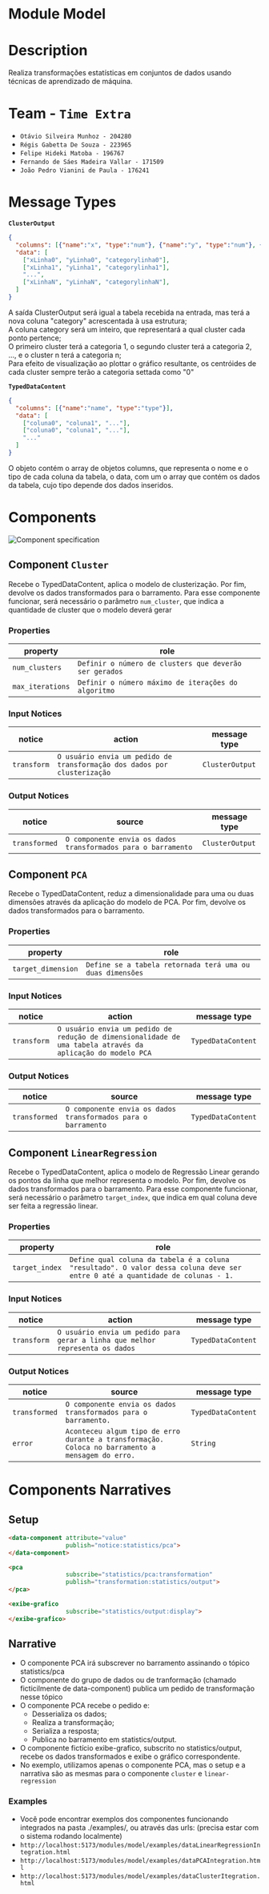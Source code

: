 # Module Model

# Description
Realiza transformações estatísticas em conjuntos de dados usando técnicas de aprendizado de máquina.

# Team - `Time Extra`
* `Otávio Silveira Munhoz - 204280`
* `Régis Gabetta De Souza - 223965`
* `Felipe Hideki Matoba - 196767`
* `Fernando de Sáes Madeira Vallar - 171509`
* `João Pedro Vianini de Paula - 176241`

# Message Types


**`ClusterOutput`**
~~~json
{
  "columns": [{"name":"x", "type":"num"}, {"name":"y", "type":"num"}, {"name":"category", "type":"num"}],
  "data": [
    ["xLinha0", "yLinha0", "categorylinha0"],
    ["xLinha1", "yLinha1", "categorylinha1"],
    "...",
    ["xLinhaN", "yLinhaN", "categorylinhaN"],
  ]
}
~~~
A saída ClusterOutput será igual a tabela recebida na entrada, mas terá a nova coluna "category" acrescentada à usa estrutura; <br>
A coluna category será um inteiro, que representará a qual cluster cada ponto pertence; <br>
O primeiro cluster terá a categoria 1, o segundo cluster terá a categoria 2, ..., e o cluster n terá a categoria n; <br>
Para efeito de visualização ao plottar o gráfico resultante, os centróides de cada cluster sempre terão a categoria settada como "0" <br>

**`TypedDataContent`**
~~~json
{
  "columns": [{"name":"name", "type":"type"}],
  "data": [
    ["coluna0", "coluna1", "..."],
    ["coluna0", "coluna1", "..."],
    "..."
  ]
}
~~~

O objeto contém o array de objetos columns, que representa o nome e o tipo de cada coluna da tabela, o data, com um o array que contém os dados da tabela, cujo tipo depende dos dados inseridos.

# Components

![Component specification](images/components.png)

## Component `Cluster`

Recebe o TypedDataContent, aplica o modelo de clusterização. Por fim, devolve os dados transformados para o barramento. Para esse componente funcionar, será necessário o parâmetro `num_cluster`, que indica a quantidade de cluster que o modelo deverá gerar

### Properties
property | role
-------| ------
`num_clusters` | `Definir o número de clusters que deverão ser gerados` 
`max_iterations` | `Definir o número máximo de iterações do algoritmo` 

### Input Notices

notice | action | message type
-------| ------ | ------------
`transform` | `O usuário envia um pedido de transformação dos dados por clusterização` | `ClusterOutput`

### Output Notices

notice    | source | message type
----------| -------| ------------
`transformed` | `O componente envia os dados transformados para o barramento` | `ClusterOutput`

## Component `PCA`

Recebe o TypedDataContent, reduz a dimensionalidade para uma ou duas dimensões através da aplicação do modelo de PCA. Por fim, devolve os dados transformados para o barramento.

### Properties
property | role
-------| ------
`target_dimension` | `Define se a tabela retornada terá uma ou duas dimensões` 

### Input Notices

notice | action | message type
-------| ------ | ------------
`transform` | `O usuário envia um pedido de redução de dimensionalidade de uma tabela através da aplicação do modelo PCA` | `TypedDataContent`

### Output Notices

notice    | source | message type
----------| -------| ------------
`transformed` | `O componente envia os dados transformados para o barramento` | `TypedDataContent`

## Component `LinearRegression`

Recebe o TypedDataContent, aplica o modelo de Regressão Linear gerando os pontos da linha que melhor representa o modelo. Por fim, devolve os dados transformados para o barramento. Para esse componente funcionar, será necessário o parâmetro `target_index`, que indica em qual coluna deve ser feita a regressão linear.

### Properties
property | role
-------| ------
`target_index` | `Define qual coluna da tabela é a coluna "resultado". O valor dessa coluna deve ser entre 0 até a quantidade de colunas - 1.`

### Input Notices

notice | action | message type
-------| ------ | ------------
`transform` | `O usuário envia um pedido para gerar a linha que melhor representa os dados` | `TypedDataContent`

### Output Notices

notice    | source | message type
----------| -------| ------------
`transformed` | `O componente envia os dados transformados para o barramento.` | `TypedDataContent`
`error` | `Aconteceu algum tipo de erro durante a transformação. Coloca no barramento a mensagem do erro.` |  `String`

# Components Narratives

## Setup

~~~html
<data-component attribute="value"
                publish="notice:statistics/pca">
</data-component>

<pca
                subscribe="statistics/pca:transformation"
                publish="transformation:statistics/output">
</pca>

<exibe-grafico
                subscribe="statistics/output:display">
</exibe-grafico>
~~~

## Narrative

* O componente PCA irá subscrever no barramento assinando o tópico statistics/pca
* O componente do grupo de dados ou de tranformação (chamado ficticilmente de data-component) publica um pedido de transformação nesse tópico
* O componente PCA recebe o pedido e:
  * Desserializa os dados;
  * Realiza a transformação;
  * Serializa a resposta;
  * Publica no barramento em statistics/output.
* O componente fictício exibe-grafico, subscrito no statistics/output, recebe os dados transformados e exibe o gráfico correspondente.
* No exemplo, utilizamos apenas o componente PCA, mas o setup e a narrativa são as mesmas para o componente `cluster` e `linear-regression`


### Examples
* Você pode encontrar exemplos dos componentes funcionando integrados na pasta ./examples/, ou através das urls: (precisa estar com o sistema rodando localmente)
* `http://localhost:5173/modules/model/examples/dataLinearRegressionIntegration.html`
* `http://localhost:5173/modules/model/examples/dataPCAIntegration.html`
* `http://localhost:5173/modules/model/examples/dataClusterItegration.html`

